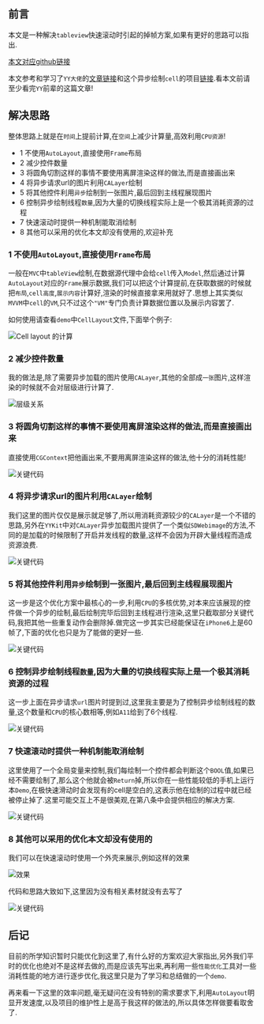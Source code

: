 ## 前言

本文是一种解决`tableview`快速滚动时引起的掉帧方案,如果有更好的思路可以指出.

[本文对应github链接](https://github.com/RPGLiker/RPGAsyncDrawCellDemo)

本文参考和学习了`YY大佬`的[文章链接](https://blog.ibireme.com/2015/11/12/smooth_user_interfaces_for_ios/)和这个异步绘制`cell`的项目[链接](https://github.com/johnil/VVeboTableViewDemo).看本文前请至少看完`YY`前辈的这篇文章!

## 解决思路

整体思路上就是在`时间`上提前计算,在`空间`上减少计算量,高效利用`CPU资源`!

- 1 不使用`AutoLayout`,直接使用`Frame`布局
- 2 减少控件数量
- 3 将圆角切割这样的事情不要使用离屏渲染这样的做法,而是直接画出来
- 4 将异步请求url的图片利用`CALayer`绘制
- 5 将其他控件利用`异步`绘制到一张图片,最后回到主线程展现图片
- 6 控制异步绘制线程`数量`,因为大量的切换线程实际上是一个极其消耗资源的过程
- 7 快速滚动时提供一种机制能取消绘制
- 8 其他可以采用的优化本文却没有使用的,欢迎补充

### 1 不使用`AutoLayout`,直接使用`Frame`布局

一般在`MVC`中`tableView`绘制,在数据源代理中会给`cell`传入`Model`,然后通过计算`AutoLayout`对应的`Frame`展示数据,我们可以把这个计算提前,在获取数据的时候就把`布局`,`cell高度`,`展示内容`计算好,渲染的时候直接拿来用就好了.思想上其实类似`MVVM`中`cell`的`VM`,只不过这个`"VM"`专门负责计算数据位置以及展示内容罢了.

如何使用请查看`demo`中`CellLayout`文件,下面举个例子:

![Cell layout 的计算](https://github.com/RPGLiker/StudyBlog/blob/master/%E5%8D%9A%E5%AE%A2/iOS/%E5%9B%BE%E7%89%87/2.%E5%BC%82%E6%AD%A5%E7%BB%98%E5%88%B6Cell%E8%A7%A3%E5%86%B3%E5%88%97%E8%A1%A8%E5%BF%AB%E9%80%9F%E6%BB%9A%E5%8A%A8%E9%80%A0%E6%88%90%E7%9A%84%E5%8D%A1%E9%A1%BF/1.png)

### 2 减少控件数量

我的做法是,除了需要异步加载的图片使用`CALayer`,其他的全部成`一张`图片,这样渲染的时候就不会对层级进行计算了.

![层级关系](https://github.com/RPGLiker/StudyBlog/blob/master/%E5%8D%9A%E5%AE%A2/iOS/%E5%9B%BE%E7%89%87/2.%E5%BC%82%E6%AD%A5%E7%BB%98%E5%88%B6Cell%E8%A7%A3%E5%86%B3%E5%88%97%E8%A1%A8%E5%BF%AB%E9%80%9F%E6%BB%9A%E5%8A%A8%E9%80%A0%E6%88%90%E7%9A%84%E5%8D%A1%E9%A1%BF/2.png)

### 3 将圆角切割这样的事情不要使用离屏渲染这样的做法,而是直接画出来

直接使用`CGContext`把他画出来,不要用离屏渲染这样的做法,他十分的消耗性能!

![关键代码](https://github.com/RPGLiker/StudyBlog/blob/master/%E5%8D%9A%E5%AE%A2/iOS/%E5%9B%BE%E7%89%87/2.%E5%BC%82%E6%AD%A5%E7%BB%98%E5%88%B6Cell%E8%A7%A3%E5%86%B3%E5%88%97%E8%A1%A8%E5%BF%AB%E9%80%9F%E6%BB%9A%E5%8A%A8%E9%80%A0%E6%88%90%E7%9A%84%E5%8D%A1%E9%A1%BF/3.png)

### 4 将异步请求url的图片利用`CALayer`绘制

我们这里的图片仅仅是展示就足够了,所以用消耗资源较少的`CALayer`是一个不错的思路,另外在`YYKit`中对`CALayer`异步加载图片提供了一个类似`SDWebimage`的方法,不同的是加载的时候限制了开启并发线程的数量,这样不会因为开辟大量线程而造成资源浪费.

![关键代码](https://github.com/RPGLiker/StudyBlog/blob/master/%E5%8D%9A%E5%AE%A2/iOS/%E5%9B%BE%E7%89%87/2.%E5%BC%82%E6%AD%A5%E7%BB%98%E5%88%B6Cell%E8%A7%A3%E5%86%B3%E5%88%97%E8%A1%A8%E5%BF%AB%E9%80%9F%E6%BB%9A%E5%8A%A8%E9%80%A0%E6%88%90%E7%9A%84%E5%8D%A1%E9%A1%BF/4.png)

###  5 将其他控件利用`异步`绘制到一张图片,最后回到主线程展现图片
这一步是这个优化方案中最核心的一步,利用`CPU`的多核优势,对本来应该展现的控件做一个异步的绘制,最后绘制完毕后回到主线程进行渲染,这里只截取部分关键代码,我把其他一些重复动作会删除掉.做完这一步其实已经能保证在`iPhone6`上是60帧了,下面的优化也只是为了能做的更好一些.

![关键代码](https://github.com/RPGLiker/StudyBlog/blob/master/%E5%8D%9A%E5%AE%A2/iOS/%E5%9B%BE%E7%89%87/2.%E5%BC%82%E6%AD%A5%E7%BB%98%E5%88%B6Cell%E8%A7%A3%E5%86%B3%E5%88%97%E8%A1%A8%E5%BF%AB%E9%80%9F%E6%BB%9A%E5%8A%A8%E9%80%A0%E6%88%90%E7%9A%84%E5%8D%A1%E9%A1%BF/5.png)

### 6 控制异步绘制线程`数量`,因为大量的切换线程实际上是一个极其消耗资源的过程
这一步上面在异步请求`url`图片时提到过,这里我主要是为了控制异步绘制线程的数量,这个数量和`CPU`的核心数相等,例如`A11`给到了6个线程.

![关键代码](https://github.com/RPGLiker/StudyBlog/blob/master/%E5%8D%9A%E5%AE%A2/iOS/%E5%9B%BE%E7%89%87/2.%E5%BC%82%E6%AD%A5%E7%BB%98%E5%88%B6Cell%E8%A7%A3%E5%86%B3%E5%88%97%E8%A1%A8%E5%BF%AB%E9%80%9F%E6%BB%9A%E5%8A%A8%E9%80%A0%E6%88%90%E7%9A%84%E5%8D%A1%E9%A1%BF/6.png)

### 7 快速滚动时提供一种机制能取消绘制
这里使用了一个全局变量来控制,我们每绘制一个控件都会判断这个`BOOL`值,如果已经不需要绘制了,那么这个他就会被`Return`掉,所以你在一些性能较低的手机上运行本`Demo`,在极快速滑动时会发现有的cell是空白的,这表示他在绘制的过程中就已经被停止掉了.这里可能交互上不是很美观,在第八条中会提供相应的解决方案.

![关键代码](https://github.com/RPGLiker/StudyBlog/blob/master/%E5%8D%9A%E5%AE%A2/iOS/%E5%9B%BE%E7%89%87/2.%E5%BC%82%E6%AD%A5%E7%BB%98%E5%88%B6Cell%E8%A7%A3%E5%86%B3%E5%88%97%E8%A1%A8%E5%BF%AB%E9%80%9F%E6%BB%9A%E5%8A%A8%E9%80%A0%E6%88%90%E7%9A%84%E5%8D%A1%E9%A1%BF/7.png)

### 8 其他可以采用的优化本文却没有使用的

我们可以在快速滚动时使用一个外壳来展示,例如这样的效果

![效果](https://github.com/RPGLiker/StudyBlog/blob/master/%E5%8D%9A%E5%AE%A2/iOS/%E5%9B%BE%E7%89%87/2.%E5%BC%82%E6%AD%A5%E7%BB%98%E5%88%B6Cell%E8%A7%A3%E5%86%B3%E5%88%97%E8%A1%A8%E5%BF%AB%E9%80%9F%E6%BB%9A%E5%8A%A8%E9%80%A0%E6%88%90%E7%9A%84%E5%8D%A1%E9%A1%BF/8.jpg)

代码和思路大致如下,这里因为没有相关素材就没有去写了

![关键代码](https://github.com/RPGLiker/StudyBlog/blob/master/%E5%8D%9A%E5%AE%A2/iOS/%E5%9B%BE%E7%89%87/2.%E5%BC%82%E6%AD%A5%E7%BB%98%E5%88%B6Cell%E8%A7%A3%E5%86%B3%E5%88%97%E8%A1%A8%E5%BF%AB%E9%80%9F%E6%BB%9A%E5%8A%A8%E9%80%A0%E6%88%90%E7%9A%84%E5%8D%A1%E9%A1%BF/9.png)

## 后记
目前的所学知识暂时只能优化到这里了,有什么好的方案欢迎大家指出,另外我们平时的优化也绝对不是这样去做的,而是应该先写出来,再利用一些`性能优化`工具对一些消耗性能的地方进行逐步优化,我这里只是为了学习和总结做的一个`demo`.

再来看一下这里的效率问题,毫无疑问在没有特别的需求要求下,利用`AutoLayout`明显开发速度,以及项目的维护性上是高于我这样的做法的,所以具体怎样做要看取舍了.




